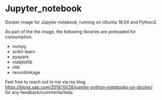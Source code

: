 # Jupyter_notebook

Docker image for Jupyter notebook, running on Ubuntu 18.04 and Python3.

As part of the the image, the following libraries are preloaded for consumption.

- numpy
- scikit-learn
- pyspark
- matplotlib
- nltk
- recordlinkage

Feel free to reach out to me via my blog https://blogs.sap.com/2018/10/28/jupyter-python-notebooks-on-docker/
for any feedback/comments/help.
